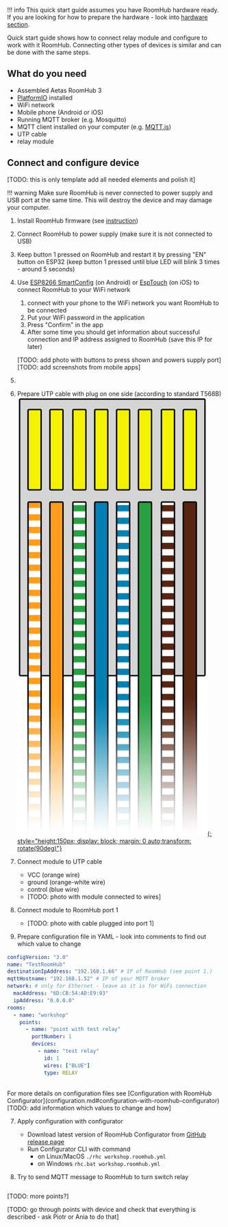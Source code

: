 
!!! info
    This quick start guide assumes you have RoomHub hardware ready. If you are looking for how to prepare the hardware - look into [hardware section](../hardware/board-layout.md).



Quick start guide shows how to connect relay module and configure to work with it RoomHub. Connecting other types of devices is similar and can be done with the same steps.  


## What do you need
- Assembled Aetas RoomHub 3
- [PlatformIO](https://platformio.org/) installed
- WiFi network
- Mobile phone (Android or iOS)
- Running MQTT broker (e.g. Mosquitto)
- MQTT client installed on your computer (e.g. [MQTT.js](https://github.com/mqttjs/MQTT.js#readme))
- UTP cable
- relay module


## Connect and configure device

[TODO: this is only template add all needed elements and polish it]

!!! warning 
    Make sure RoomHub is never connected to power supply and USB port at the same time. This will destroy the device and may damage your computer.

1. Install RoomHub firmware (see [instruction](https://github.com/aetas/roomhub#installation))
2. Connect RoomHub to power supply (make sure it is not connected to USB)
3. Keep button 1 pressed on RoomHub and restart it by pressing "EN" button on ESP32 (keep button 1 pressed until blue LED will blink 3 times - around 5 seconds)
4. Use [ESP8266 SmartConfig](https://play.google.com/store/apps/details?id=com.cmmakerclub.iot.esptouch&hl=en) (on Android) or [EspTouch](https://apps.apple.com/us/app/espressif-esptouch/id1071176700) (on iOS) to connect RoomHub to your WiFi network
    1. connect with your phone to the WiFi network you want RoomHub to be connected
    2. Put your WiFi password in the application 
    3. Press "Confirm" in the app
    4. After some time you should get information about successful connection and IP address assigned to RoomHub (save this IP for later)

    [TODO: add photo with buttons to press shown and powers supply port]
    [TODO: add screenshots from mobile apps]

5. 

3. Prepare UTP cable with plug on one side (according to standard T568B)
[![cable termination](images/T568B.png){: style="height:150px; display: block; margin: 0 auto;transform: rotate(90deg)"}](images/T568B.png)

4. Connect module to UTP cable
    - VCC (orange wire)
    - ground (orange-white wire)
    - control (blue wire)
    - [TODO: photo with module connected to wires]

5. Connect module to RoomHub port 1
    - [TODO: photo with cable plugged into port 1]
6. Prepare configuration file in YAML - look into comments to find out which value to change<br>
```yaml
configVersion: "3.0"
name: "TestRoomHub"
destinationIpAddress: "192.168.1.66" # IP of RoomHub (see point 1.)
mqttHostname: "192.168.1.52" # IP of your MQTT broker
network: # only for Ethernet - leave as it is for WiFi connection
  macAddress: "6D:CB:54:AD:E9:93"
  ipAddress: "0.0.0.0"
rooms:
  - name: "workshop"
    points:
      - name: "point with test relay"
        portNumber: 1
        devices:
          - name: "test relay"
            id: 1
            wires: ["BLUE"]
            type: RELAY
```
<br>
For more details on configuration files see [Configuration with RoomHub Configurator](configuration.md#configuration-with-roomhub-configurator)
[TODO: add information which values to change and how]

7. Apply configuration with configurator
   - Download latest version of RoomHub Configurator from [GitHub release page](https://github.com/aetas/RoomHubConfigurator/releases)
   - Run Configurator CLI with command 
     - on Linux/MacOS `./rhc workshop.roomhub.yml`
     - on Windows `rhc.bat workshop.roomhub.yml`

8. Try to send MQTT message to RoomHub to turn switch relay
```

```
[TODO: more points?]

[TODO: go through points with device and check that everything is described - ask Piotr or Ania to do that]
